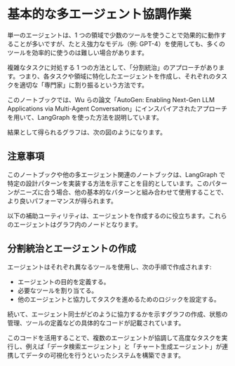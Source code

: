 # 基本的な多エージェント協調作業

単一のエージェントは、1 つの領域で少数のツールを使うことで効果的に動作することが多いですが、たとえ強力なモデル（例: GPT-4）を使用しても、多くのツールを効率的に使うのは難しい場合があります。

複雑なタスクに対処する 1 つの方法として、「分割統治」のアプローチがあります。つまり、各タスクや領域に特化したエージェントを作成し、それぞれのタスクを適切な「専門家」に割り振るという方法です。

このノートブックでは、Wu らの論文「AutoGen: Enabling Next-Gen LLM Applications via Multi-Agent Conversation」にインスパイアされたアプローチを用いて、LangGraph を使った方法を説明しています。

結果として得られるグラフは、次の図のようになります。

## 注意事項

このノートブックや他の多エージェント関連のノートブックは、LangGraph で特定の設計パターンを実装する方法を示すことを目的としています。このパターンがニーズに合う場合、他の基本的なパターンと組み合わせて使用することで、より良いパフォーマンスが得られます。

以下の補助ユーティリティは、エージェントを作成するのに役立ちます。これらのエージェントはグラフ内のノードとなります。

## 分割統治とエージェントの作成

エージェントはそれぞれ異なるツールを使用し、次の手順で作成されます:

- エージェントの目的を定義する。
- 必要なツールを割り当てる。
- 他のエージェントと協力してタスクを進めるためのロジックを設定する。

続いて、エージェント同士がどのように協力するかを示すグラフの作成、状態の管理、ツールの定義などの具体的なコードが記載されています。

このコードを活用することで、複数のエージェントが協調して高度なタスクを実行し、例えば「データ検索エージェント」と「チャート生成エージェント」が連携してデータの可視化を行うといったシステムを構築できます。
